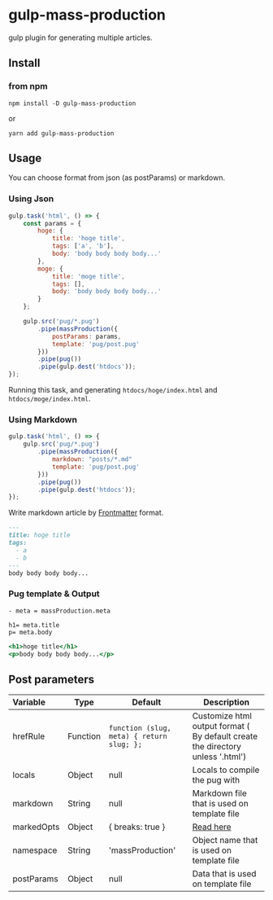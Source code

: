 gulp-mass-production
==============

gulp plugin for generating multiple articles.

## Install

### from npm

```
npm install -D gulp-mass-production
```
or  
```
yarn add gulp-mass-production
```

## Usage

You can choose format from json (as postParams) or markdown.

### Using Json 

```gulpfile.js
gulp.task('html', () => {
    const params = {
        hoge: {
            title: 'hoge title',
            tags: ['a', 'b'],
            body: 'body body body body...'
        },
        moge: {
            title: 'moge title',
            tags: [],
            body: 'body body body body...'
        }
    };

    gulp.src('pug/*.pug')
        .pipe(massProduction({
            postParams: params,
            template: 'pug/post.pug'
        }))
        .pipe(pug())
        .pipe(gulp.dest('htdocs'));
});
```

Running this task, and generating `htdocs/hoge/index.html` and `htdocs/moge/index.html`.


### Using Markdown

```gulpfile.js
gulp.task('html', () => {
    gulp.src('pug/*.pug')
        .pipe(massProduction({
            markdown: "posts/*.md"
            template: 'pug/post.pug'
        }))
        .pipe(pug())
        .pipe(gulp.dest('htdocs'));
});
```

Write markdown article by [Frontmatter](https://middlemanapp.com/jp/basics/frontmatter/) format.

```posts/hoge.md
---
title: hoge title
tags:
  - a
  - b
---
body body body body...
```

### Pug template & Output
```pug/post.pug
- meta = massProduction.meta
 
h1= meta.title
p= meta.body

```

```htdocs/hoge/index.html
<h1>hoge title</h1>
<p>body body body body...</p>

```

## Post parameters

| Variable | Type | Default | Description |
|:---------|------|---------|-------------|
| hrefRule   | Function | `function (slug, meta) { return slug; };` | Customize html output format ( By default create the directory unless '.html')|
| locals   | Object | null | Locals to compile the pug with |  
| markdown   | String | null | Markdown file that is used on template file |
| markedOpts   | Object | { breaks: true } | [Read here](https://github.com/chjj/marked#options-1) |
| namespace   | String | 'massProduction' | Object name that is used on template file |
| postParams | Object | null | Data that is used on template file | 

